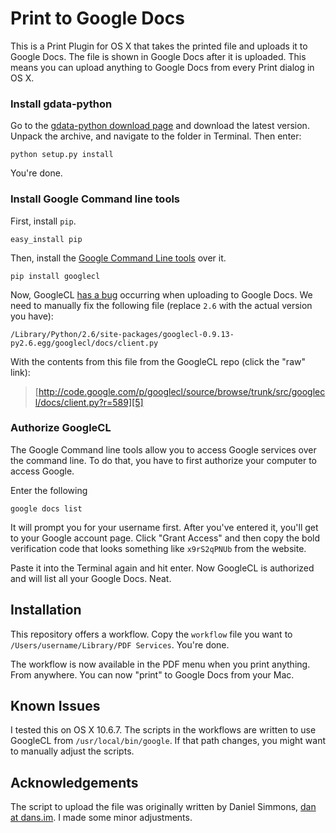 # Print to Google Docs

This is a Print Plugin for OS X that takes the printed file and uploads it to Google Docs. The file is shown in Google Docs after it is uploaded.
This means you can upload anything to Google Docs from every Print dialog in OS X.

### Install gdata-python

Go to the [gdata-python download page][1] and download the latest version. Unpack the archive, and navigate to the folder in Terminal. Then enter:

    python setup.py install

You're done.

### Install Google Command line tools

First, install `pip`.

    easy_install pip

Then, install the [Google Command Line tools][3] over it.

    pip install googlecl

Now, GoogleCL [has a bug][4] occurring when uploading to Google Docs. We need to manually fix the following file (replace `2.6` with the actual version you have):

    /Library/Python/2.6/site-packages/googlecl-0.9.13-py2.6.egg/googlecl/docs/client.py

With the contents from this file from the GoogleCL repo (click the "raw" link):

> [http://code.google.com/p/googlecl/source/browse/trunk/src/googlecl/docs/client.py?r=589][5]


### Authorize GoogleCL

The Google Command line tools allow you to access Google services over the command line. To do that, you have to first authorize your computer to access Google.

Enter the following

    google docs list

It will prompt you for your username first. After you've entered it, you'll get to your Google account page. Click "Grant Access" and then copy the bold verification code that looks something like `x9rS2qPNUb` from the website.

Paste it into the Terminal again and hit enter. Now GoogleCL is authorized and will list all your Google Docs. Neat.

## Installation

This repository offers a workflow. Copy the `workflow` file you want to `/Users/username/Library/PDF Services`. You're done.

The workflow is now available in the PDF menu when you print anything. From anywhere. You can now "print" to Google Docs from your Mac.

## Known Issues

I tested this on OS X 10.6.7. The scripts in the workflows are written to use GoogleCL from `/usr/local/bin/google`. If that path changes, you might want to manually adjust the scripts.

## Acknowledgements

The script to upload the file was originally written by Daniel Simmons, [dan at dans.im](dan@dans.im). I made some minor adjustments.


[1]: http://code.google.com/p/gdata-python-client/downloads/list
[2]: https://github.com/mxcl/homebrew
[3]: http://code.google.com/p/googlecl
[4]: http://code.google.com/p/googlecl/issues/detail?id=463
[5]: http://code.google.com/p/googlecl/source/browse/trunk/src/googlecl/docs/client.py?r=589